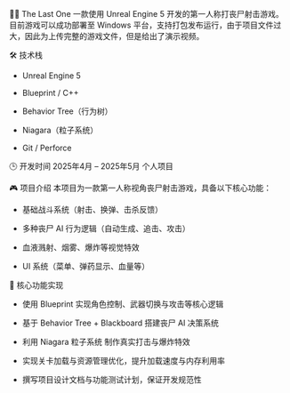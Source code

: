 🧟‍♂️ The Last One
一款使用 Unreal Engine 5 开发的第一人称打丧尸射击游戏。目前游戏可以成功部署至 Windows 平台，支持打包发布运行，由于项目文件过大，因此为上传完整的游戏文件，但是给出了演示视频。

🛠 技术栈
- Unreal Engine 5

- Blueprint / C++

- Behavior Tree（行为树）

- Niagara（粒子系统）

- Git / Perforce

🕒 开发时间
2025年4月 – 2025年5月
个人项目

🎮 项目介绍
本项目为一款第一人称视角丧尸射击游戏，具备以下核心功能：

- 基础战斗系统（射击、换弹、击杀反馈）

- 多种丧尸 AI 行为逻辑（自动生成、追击、攻击）

- 血液溅射、烟雾、爆炸等视觉特效

- UI 系统（菜单、弹药显示、血量等）

🔧 核心功能实现
- 使用 Blueprint 实现角色控制、武器切换与攻击等核心逻辑

- 基于 Behavior Tree + Blackboard 搭建丧尸 AI 决策系统

- 利用 Niagara 粒子系统 制作真实打击与爆炸特效

- 实现关卡加载与资源管理优化，提升加载速度与内存利用率

- 撰写项目设计文档与功能测试计划，保证开发规范性
